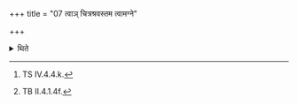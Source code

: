 +++
title = "07 त्वाञ् चित्रश्रवस्तम त्वामग्ने"

+++

<details><summary>थिते</summary>

7. These two (verses) tvām citraśravastama...[^1] and tvāmagne...[^2] are transmitted traditionally (for that purpose).  

[^1]: TS IV.4.4.k.  

[^2]: TB II.4.1.4f. 
</details>
